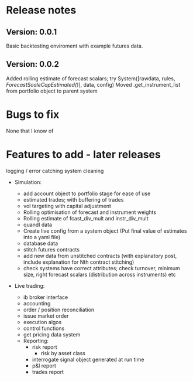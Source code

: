 # Release notes

## Version: 0.0.1

Basic backtesting enviroment with example futures data.

## Version: 0.0.2

Added rolling estimate of forecast scalars; try System([rawdata, rules, *ForecastScaleCapEstimated()*], data, config)
Moved .get_instrument_list from portfolio object to parent system


# Bugs to fix

None that I know of


# Features to add - later releases

logging / error catching
system cleaning

* Simulation:

  * add account object to portfolio stage for ease of use
  * estimated trades; with buffering of trades
  * vol targeting with capital adjustment
  * Rolling optimisation of forecast and instrument weights
  * Rolling estimate of fcast_div_mult and instr_div_mult
  * quandl data
  * Create live config from a system object (Put final value of estimates into a yaml file) 
  * database data
  * stitch futures contracts 
  * add new data from unstitched contracts (with explanatory post, include explanation for Nth contract stitching)
  * check systems have correct attributes; check turnover, minimum size, right forecast scalars (distribution across instruments) etc

* Live trading:

  * ib broker interface
  * accounting
  * order / position reconciliation
  * issue market order 
  * execution algos
  * control functions
  * get pricing data system 
  * Reporting: 
    * risk report
      * risk by asset class
    * interrogate signal object generated at run time
    * p&l report
    * trades report
    
